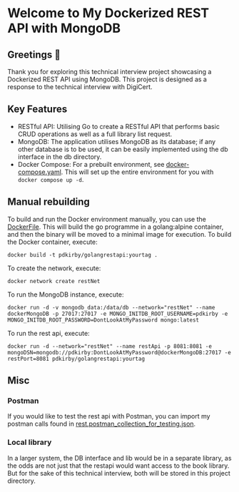# Welcome to My Dockerized REST API with MongoDB

## Greetings  👋
Thank you for exploring this technical interview project showcasing a Dockerized REST API using MongoDB.
This project is designed as a response to the technical interview with DigiCert.


## Key Features
* RESTful API: Utilising Go to create a RESTful API that performs basic CRUD operations as well as a full library list request.
* MongoDB: The application utilises MongoDB as its database; if any other database is to be used, it can be easily implemented using the db interface in the db directory.
* Docker Compose: For a prebuilt environment, see [docker-compose.yaml](docker-compose.yaml). This will set up the entire environment for you with `docker compose up -d`.



## Manual rebuilding
To build and run the Docker environment manually, you can use the [DockerFile](Dockerfile).
This will build the go programme in a golang:alpine container, and then the binary will be moved to a minimal image for execution.
To build the Docker container, execute:

`docker build -t pdkirby/golangrestapi:yourtag .`

To create the network, execute:

`docker network create restNet`

To run the MongoDB instance, execute:

`docker run -d -v mongodb_data:/data/db --network="restNet" --name dockerMongoDB -p 27017:27017 -e MONGO_INITDB_ROOT_USERNAME=pdkirby -e MONGO_INITDB_ROOT_PASSWORD=DontLookAtMyPassword mongo:latest`

To run the rest api, execute:

`docker run -d --network="restNet" --name restApi -p 8081:8081 -e mongoDSN=mongodb://pdkirby:DontLookAtMyPassword@dockerMongoDB:27017 -e restPort=8081 pdkirby/golangrestapi:yourtag`

## Misc
### Postman
If you would like to test the rest api with Postman, you can import my postman calls found in [rest.postman_collection_for_testing.json](rest.postman_collection_for_testing.json).

### Local library
In a larger system, the DB interface and lib would be in a separate library, as the odds are not just that the restapi would want access to the book library.
But for the sake of this technical interview, both will be stored in this project directory.
